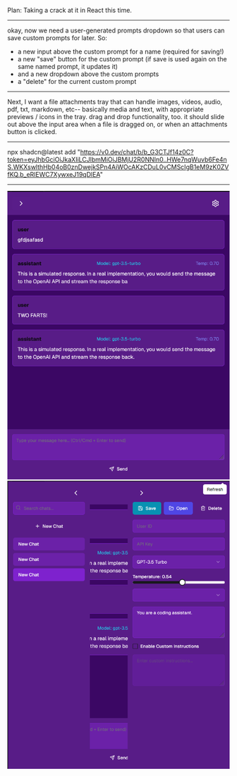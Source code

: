 
Plan: Taking a crack at it in React this time. 


---
okay, now we need a user-generated prompts dropdown so that users can save custom prompts for later. So: 
- a new input above the custom prompt for a name (required for saving!)
- a new "save" button for the custom prompt (if save is used again on the same named prompt, it updates it)
- and a new dropdown above the custom prompts
- a "delete" for the current custom prompt

---
Next, I want a file attachments tray that can handle images, videos, audio, pdf, txt, markdown, etc-- basically media and text, with appropriate previews / icons in the tray. drag and drop functionality, too. it should slide out above the input area when a file is dragged on, or when an attachments button is clicked. 

---
npx shadcn@latest add "https://v0.dev/chat/b/b_G3CTJf14z0C?token=eyJhbGciOiJkaXIiLCJlbmMiOiJBMjU2R0NNIn0..HWe7nqWuvb6Fe4nS.WKXswlthHb04oB0znDwejkSPn4AiWOcAKzCDuL0vCMScIgB1eM9zK0ZVfKQ.b_eRlEWC7XywxeJ19qDlEA"

---
![chat](image.png)
![panels](image-1.png)